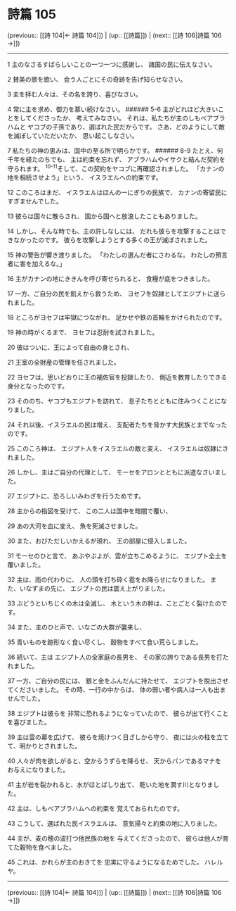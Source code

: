# 詩篇 105

(previous:: [[詩 104|← 詩篇 104]]) | (up:: [[詩篇]]) | (next:: [[詩 106|詩篇 106 →]])

***


1 主のなさるすばらしいことの一つ一つに感謝し、 諸国の民に伝えなさい。 

2 賛美の歌を歌い、 会う人ごとにその奇跡を告げ知らせなさい。 

3 主を拝む人々は、その名を誇り、喜びなさい。 

4 常に主を求め、御力を慕い続けなさい。 ###### 5-6 主がどれほど大きいことをしてくださったか、 考えてみなさい。 それは、私たちが主のしもべアブラハムと ヤコブの子孫であり、選ばれた民だからです。 さあ、どのようにして敵を滅ぼしていただいたか、 思い起こしなさい。 

7 私たちの神の恵みは、国中の至る所で明らかです。 ###### 8-9 たとえ、何千年を経たのちでも、 主は約束を忘れず、 アブラハムやイサクと結んだ契約を 守られます。 <sup class="versenum">10-11</sup>そして、この契約をヤコブに再確認されました。 「カナンの地を相続させよう」という、 イスラエルへの約束です。 

12 このころはまだ、 イスラエルはほんの一にぎりの民族で、 カナンの寄留民にすぎませんでした。 

13 彼らは国々に散らされ、 国から国へと放浪したこともありました。 

14 しかし、そんな時でも、主の許しなしには、 だれも彼らを攻撃することはできなかったのです。 彼らを攻撃しようとする多くの王が滅ぼされました。 

15 神の警告が響き渡りました。 「わたしの選んだ者にさわるな。 わたしの預言者に害を加えるな。」 

16 主がカナンの地にききんを呼び寄せられると、 食糧が底をつきました。 

17 一方、ご自分の民を飢えから救うため、 ヨセフを奴隷としてエジプトに送られました。 

18 ところがヨセフは牢獄につながれ、 足かせや鉄の首輪をかけられたのです。 

19 神の時がくるまで、 ヨセフは忍耐を試されました。 

20 彼はついに、王によって自由の身とされ、 

21 王室の全財産の管理を任されました。 

22 ヨセフは、思いどおりに王の補佐官を投獄したり、 側近を教育したりできる身分となったのです。 

23 そののち、ヤコブもエジプトを訪れて、 息子たちとともに住みつくことになりました。 

24 それ以後、イスラエルの民は増え、 支配者たちを脅かす大民族とまでなったのです。 

25 このころ神は、 エジプト人をイスラエルの敵と変え、 イスラエルは奴隷にされました。 

26 しかし、主はご自分の代理として、 モーセをアロンとともに派遣なさいました。 

27 エジプトに、恐ろしいみわざを行うためです。 

28 主からの指図を受けて、 この二人は国中を暗闇で覆い、 

29 あの大河を血に変え、 魚を死滅させました。 

30 また、おびただしいかえるが現れ、 王の部屋に侵入しました。 

31 モーセのひと言で、 あぶやぶよが、雲が立ちこめるように、 エジプト全土を覆いました。 

32 主は、雨の代わりに、 人の頭を打ち砕く雹をお降らせになりました。 また、いなずまの先に、 エジプトの民は震え上がりました。 

33 ぶどうといちじくの木は全滅し、 木という木の幹は、ことごとく裂けたのです。 

34 また、主のひと声で、いなごの大群が襲来し、 

35 青いものを跡形なく食い尽くし、 穀物をすべて食い荒らしました。 

36 続いて、主は エジプト人の全家庭の長男を、 その家の誇りである長男を打たれました。 

37 一方、ご自分の民には、 銀と金をふんだんに持たせて、 エジプトを脱出させてくださいました。 その時、一行の中からは、 体の弱い者や病人は一人も出ませんでした。 

38 エジプトは彼らを 非常に恐れるようになっていたので、 彼らが出て行くことを喜びました。 

39 主は雲の幕を広げて、 彼らを焼けつく日ざしから守り、 夜には火の柱を立てて、明かりとされました。 

40 人々が肉を欲しがると、空からうずらを降らせ、 天からパンであるマナを お与えになりました。 

41 主が岩を裂かれると、水がほとばしり出て、 乾いた地を潤す川となりました。 

42 主は、しもべアブラハムへの約束を 覚えておられたのです。 

43 こうして、選ばれた民イスラエルは、 意気揚々と約束の地に入りました。 

44 主が、麦の穂の波打つ他民族の地を 与えてくださったので、 彼らは他人が育てた穀物を食べました。 

45 これは、かれらが主のおきてを 忠実に守るようになるためでした。 ハレルヤ。

***

(previous:: [[詩 104|← 詩篇 104]]) | (up:: [[詩篇]]) | (next:: [[詩 106|詩篇 106 →]])
